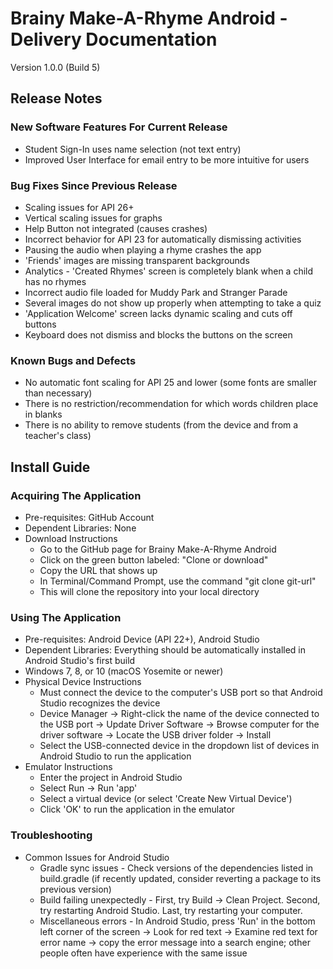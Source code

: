# Brainy Make-A-Rhyme Android - Delivery Documentation
Version 1.0.0 (Build 5)

## Release Notes

### New Software Features For Current Release

* Student Sign-In uses name selection (not text entry)
* Improved User Interface for email entry to be more intuitive for users

### Bug Fixes Since Previous Release

* Scaling issues for API 26+
* Vertical scaling issues for graphs
* Help Button not integrated (causes crashes)
* Incorrect behavior for API 23 for automatically dismissing activities
* Pausing the audio when playing a rhyme crashes the app
* 'Friends' images are missing transparent backgrounds
* Analytics - 'Created Rhymes' screen is completely blank when a child has no rhymes
* Incorrect audio file loaded for Muddy Park and Stranger Parade
* Several images do not show up properly when attempting to take a quiz
* 'Application Welcome' screen lacks dynamic scaling and cuts off buttons
* Keyboard does not dismiss and blocks the buttons on the screen

### Known Bugs and Defects

* No automatic font scaling for API 25 and lower (some fonts are smaller than necessary)
* There is no restriction/recommendation for which words children place in blanks
* There is no ability to remove students (from the device and from a teacher's class)

## Install Guide

### Acquiring The Application

* Pre-requisites: GitHub Account
* Dependent Libraries: None
* Download Instructions
  * Go to the GitHub page for Brainy Make-A-Rhyme Android
  * Click on the green button labeled: "Clone or download"
  * Copy the URL that shows up
  * In Terminal/Command Prompt, use the command "git clone git-url"
  * This will clone the repository into your local directory

### Using The Application

* Pre-requisites: Android Device (API 22+), Android Studio
* Dependent Libraries: Everything should be automatically installed in Android Studio's first build
* Windows 7, 8, or 10 (macOS Yosemite or newer)
* Physical Device Instructions
  * Must connect the device to the computer's USB port so that Android Studio recognizes the device
  * Device Manager -> Right-click the name of the device connected to the USB port -> Update Driver Software ->
  Browse computer for the driver software -> Locate the USB driver folder -> Install
  * Select the USB-connected device in the dropdown list of devices in Android Studio to run the application
* Emulator Instructions
  * Enter the project in Android Studio
  * Select Run -> Run 'app'
  * Select a virtual device (or select 'Create New Virtual Device')
  * Click 'OK' to run the application in the emulator
  
### Troubleshooting
 
* Common Issues for Android Studio
  * Gradle sync issues - Check versions of the dependencies listed in build.gradle (if recently updated, consider reverting a package to its previous version)
  * Build failing unexpectedly - First, try Build -> Clean Project. Second, try restarting Android Studio. Last, try restarting your computer.
  * Miscellaneous errors - In Android Studio, press 'Run' in the bottom left corner of the screen -> Look for red text -> Examine red text for error name -> copy the error message into a search engine; other people often have experience with the same issue
